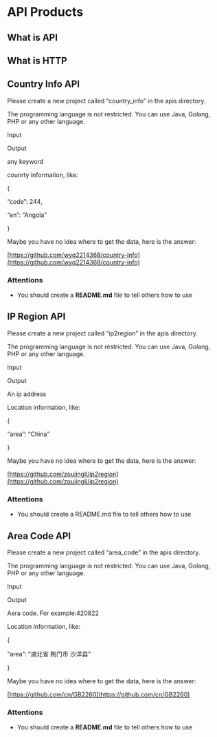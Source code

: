 API Products
============

**What is API**
---------------

**What is HTTP**
----------------

Country Info API
----------------

Please create a new project called “country\_info” in the apis directory.

The programming language is not restricted. You can use Java, Golang, PHP or any other language.

Input

Output

any keyword

counrty information, like:

{

“code”: 244,

“en”: “Angola"

}

Maybe you have no idea where to get the data, here is the answer:

[https://github.com/wyq2214368/country-info](https://github.com/wyq2214368/country-info)

### Attentions

* You should create a **README.md** file to tell others how to use

IP Region API
-------------

Please create a new project called “ip2region” in the apis directory.

The programming language is not restricted. You can use Java, Golang, PHP or any other language.

Input

Output

An ip address

Location information, like:

{

“area”: “China"

}

Maybe you have no idea where to get the data, here is the answer:

[https://github.com/zoujingli/ip2region](https://github.com/zoujingli/ip2region)

### Attentions

* You should create a README.md file to tell others how to use

Area Code API
-------------

Please create a new project called “area\_code” in the apis directory.

The programming language is not restricted. You can use Java, Golang, PHP or any other language.

Input

Output

Aera code. For example:420822

Location information, like:

{

“area”: “湖北省 荆门市 沙洋县"

}

Maybe you have no idea where to get the data, here is the answer:

[https://github.com/cn/GB2260](https://github.com/cn/GB2260)

### Attentions

* You should create a **README.md** file to tell others how to use
